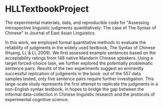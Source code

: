# HLLTextbookProject

The experimental materials, data, and reproducible code for "Assessing introspective linguistic judgments quantitatively: The case of The Syntax of Chinese" in Journal of East Asian Linguistics


In this work, we employed formal quantitative methods to evaluate the reliability of judgments in the widely used textbook, The Syntax of Chinese (Huang, Li, & Li, 2009). We first assessed example sentences based on the acceptability ratings from 148 native Mandarin Chinese speakers. Using a target forced-choice task, we further explored the potentially problematic sentence pairs. Results of the two experiments suggest an eminently successful replication of judgments in the book: out of the 557 data samples tested, only five sentence pairs require further investigation. This large-scale study represents the first attempt to replicate the judgments in a non-English syntax textbook, in hopes to bridge the gap between the informal data-collection in Chinese linguistic research and the protocols of experimental cognitive science.
